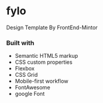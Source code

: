 # fylo

Design Template By FrontEnd-Mintor

### Built with

- Semantic HTML5 markup
- CSS custom properties
- Flexbox
- CSS Grid
- Mobile-first workflow
- FontAwesome
- google Font